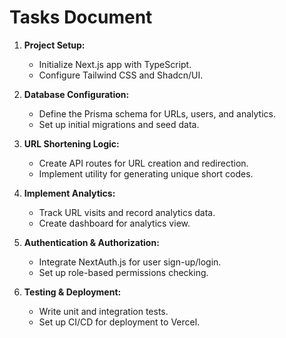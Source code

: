 # Tasks Document

1. **Project Setup:**
   - Initialize Next.js app with TypeScript.
   - Configure Tailwind CSS and Shadcn/UI.

2. **Database Configuration:**
   - Define the Prisma schema for URLs, users, and analytics.
   - Set up initial migrations and seed data.

3. **URL Shortening Logic:**
   - Create API routes for URL creation and redirection.
   - Implement utility for generating unique short codes.

4. **Implement Analytics:**
   - Track URL visits and record analytics data.
   - Create dashboard for analytics view.

5. **Authentication & Authorization:**
   - Integrate NextAuth.js for user sign-up/login.
   - Set up role-based permissions checking.

6. **Testing & Deployment:**
   - Write unit and integration tests.
   - Set up CI/CD for deployment to Vercel.
